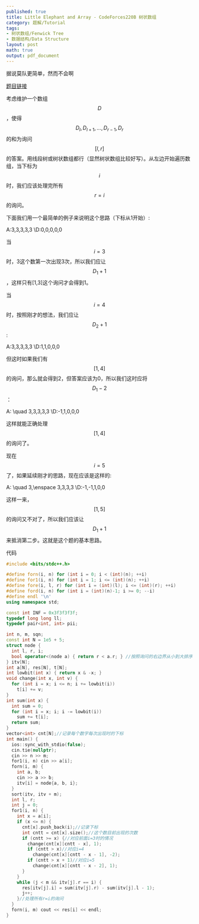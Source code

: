 ```yaml
---
published: true
title: Little Elephant and Array - CodeForces220B 树状数组
category: 题解/Tutorial
tags: 
- 树状数组/Fenwick Tree 
- 数据结构/Data Structure
layout: post
math: true
output: pdf_document
---
```


据说莫队更简单，然而不会啊

<!-- more -->

[题目链接](https://vjudge.net/problem/CodeForces-220B)

考虑维护一个数组$$D$$，使得$$D_l,D_{l+1},\dots,D_{r-1},D_r$$的和为询问$$[l,r]$$的答案。用线段树或树状数组都行（显然树状数组比较好写）。从左边开始遍历数组，当下标为$$i$$时，我们应该处理完所有$$r=i$$的询问。

下面我们用一个最简单的例子来说明这个思路（下标从1开始）:

$$$$A:3,3,3,3,3 
\\D:0,0,0,0,0$$$$

当$$i=3$$时，3这个数第一次出现3次，所以我们应让$$D_1+1$$，这样只有[1,3]这个询问才会得到1。

当$$i=4$$时，按照刚才的想法，我们应让$$D_2+1$$:

$$$$A:3,3,3,3,3 
\\D:1,1,0,0,0$$$$

但这时如果我们有$$[1,4]$$的询问，那么就会得到2，但答案应该为0，所以我们这时应将$$D_1-2$$：

$$$$A: \quad 3,3,3,3,3 
\\D:-1,1,0,0,0$$$$

这样就能正确处理$$[1,4]$$的询问了。

现在$$i=5$$了，如果延续刚才的思路，现在应该是这样的:

$$$$A: \quad 3,\enspace 3,3,3,3 
\\D:-1,-1,1,0,0$$$$

这样一来，$$[1,5]$$的询问又不对了，所以我们应该让$$D_1+1$$来抵消第二步。这就是这个题的基本思路。

代码

```cpp
#include <bits/stdc++.h>

#define forn(i, n) for (int i = 0; i < (int)(n); ++i)
#define for1(i, n) for (int i = 1; i <= (int)(n); ++i)
#define fore(i, l, r) for (int i = (int)(l); i <= (int)(r); ++i)
#define ford(i, n) for (int i = (int)(n)-1; i >= 0; --i)
#define endl '\n'
using namespace std;

const int INF = 0x3f3f3f3f;
typedef long long ll;
typedef pair<int, int> pii;

int n, m, sqn;
const int N = 1e5 + 5;
struct node {
  int l, r, i;
  bool operator<(node a) { return r < a.r; } //按照询问的右边界从小到大排序
} itv[N];
int a[N], res[N], t[N];
int lowbit(int x) { return x & -x; }
void change(int x, int v) {
  for (int i = x; i <= n; i += lowbit(i))
    t[i] += v;
}
int sum(int x) {
  int sum = 0;
  for (int i = x; i; i -= lowbit(i))
    sum += t[i];
  return sum;
}
vector<int> cnt[N];//记录每个数字每次出现时的下标
int main() {
  ios::sync_with_stdio(false);
  cin.tie(nullptr);
  cin >> n >> m;
  for1(i, n) cin >> a[i];
  forn(i, m) {
    int a, b;
    cin >> a >> b;
    itv[i] = node{a, b, i};
  }
  sort(itv, itv + m);
  int l, r;
  int j = 0;
  for1(i, n) {
    int x = a[i];
    if (x <= n) {
      cnt[x].push_back(i);//记录下标
      int cntt = cnt[x].size();//这个数目前出现的次数
      if (cntt >= x) {//对应前面i=3时的情况
        change(cnt[x][cntt - x], 1);
        if (cntt > x)//对应i=4
          change(cnt[x][cntt - x - 1], -2);
        if (cntt > x + 1)//对应i=5
          change(cnt[x][cntt - x - 2], 1);
      }
    }
    while (j < m && itv[j].r == i) {
      res[itv[j].i] = sum(itv[j].r) - sum(itv[j].l - 1);
      j++;
    }//处理所有r=i的询问
  }
  forn(i, m) cout << res[i] << endl;
}
```